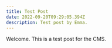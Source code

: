 ```yaml
---
title: Test Post
date: 2022-09-20T09:29:05.394Z
description: Test post by Emma.
---
```

W﻿elcome. This is a test post for the CMS.